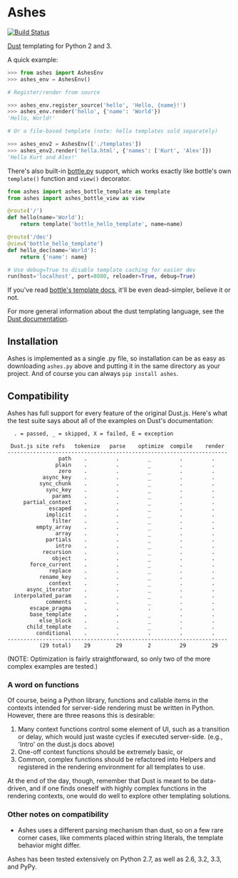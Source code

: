 Ashes
=====

[![Build Status](https://travis-ci.org/mahmoud/ashes.png?branch=master)](https://travis-ci.org/mahmoud/ashes)

[Dust](http://akdubya.github.com/dustjs/) templating for Python 2 and 3.

A quick example:

```python
>>> from ashes import AshesEnv
>>> ashes_env = AshesEnv()

# Register/render from source

>>> ashes_env.register_source('hello', 'Hello, {name}!')
>>> ashes_env.render('hello', {'name': 'World'})
'Hello, World!'

# Or a file-based template (note: hella templates sold separately)

>>> ashes_env2 = AshesEnv(['./templates'])
>>> ashes_env2.render('hella.html', {'names': ['Kurt', 'Alex']})
'Hella Kurt and Alex!'
```

There's also built-in [bottle.py](http://bottlepy.org/docs/dev/)
support, which works exactly like bottle's own `template()` function
and `view()` decorator.

```python
from ashes import ashes_bottle_template as template
from ashes import ashes_bottle_view as view

@route('/')
def hello(name='World'):
    return template('bottle_hello_template', name=name)

@route('/dec')
@view('bottle_hello_template')
def hello_dec(name='World'):
    return {'name': name}

# Use debug=True to disable template caching for easier dev
run(host='localhost', port=8080, reloader=True, debug=True)
```

If you've read [bottle's template
docs](http://bottlepy.org/docs/dev/tutorial.html#templates), it'll be
even dead-simpler, believe it or not.

For more general information about the dust templating language, see
the [Dust documentation](http://akdubya.github.com/dustjs/).


## Installation

Ashes is implemented as a single .py file, so installation can be as
easy as downloading `ashes.py` above and putting it in the same
directory as your project. And of course you can always `pip install ashes`.


## Compatibility

Ashes has full support for every feature of the original Dust.js. Here's
what the test suite says about all of the examples on Dust's documentation:

```
  . = passed, _ = skipped, X = failed, E = exception

 Dust.js site refs   tokenize   parse    optimize  compile    render
---------------------------------------------------------------------
                path    .         .         _         .         .
               plain    .         .         _         .         .
                zero    .         .         _         .         .
           async_key    .         .         _         .         .
          sync_chunk    .         .         _         .         .
            sync_key    .         .         _         .         .
              params    .         .         _         .         .
     partial_context    .         .         _         .         .
             escaped    .         .         _         .         .
            implicit    .         .         _         .         .
              filter    .         .         _         .         .
         empty_array    .         .         _         .         .
               array    .         .         _         .         .
            partials    .         .         _         .         .
               intro    .         .         _         .         .
           recursion    .         .         _         .         .
              object    .         .         _         .         .
       force_current    .         .         _         .         .
             replace    .         .         _         .         .
          rename_key    .         .         _         .         .
             context    .         .         _         .         .
      async_iterator    .         .         _         .         .
  interpolated_param    .         .         _         .         .
            comments    .         .         _         .         .
       escape_pragma    .         .         .         .         .
       base_template    .         .         _         .         .
          else_block    .         .         _         .         .
      child_template    .         .         _         .         .
         conditional    .         .         .         .         .
---------------------------------------------------------------------
          (29 total)    29        29        2         29        29

```

(NOTE: Optimization is fairly straightforward, so only two of the more
complex examples are tested.)

### A word on functions

Of course, being a Python library, functions and callable items in the
contexts intended for server-side rendering must be written in
Python. However, there are three reasons this is desirable:

   1. Many context functions control some element of UI, such as
   a transition or delay, which would just waste cycles if executed
   server-side. (e.g., 'Intro' on the dust.js docs above)
   2. One-off context functions should be extremely basic, or
   3. Common, complex functions should be refactored into Helpers
   and registered in the rendering environment for all templates
   to use.

At the end of the day, though, remember that Dust is meant to be
data-driven, and if one finds oneself with highly complex functions in
the rendering contexts, one would do well to explore other templating
solutions.

### Other notes on compatibility

* Ashes uses a different parsing mechanism than dust, so on a few
rare corner cases, like comments placed within string literals, the
template behavior might differ.

Ashes has been tested extensively on Python 2.7, as well as 2.6, 3.2,
3.3, and PyPy.
